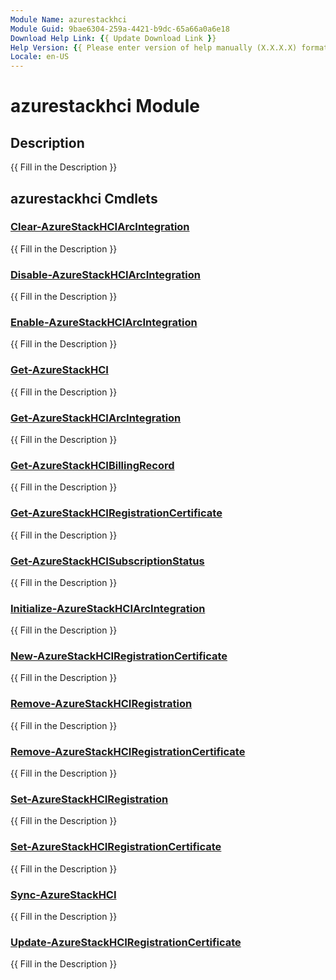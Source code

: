 ```yaml
---
Module Name: azurestackhci
Module Guid: 9bae6304-259a-4421-b9dc-65a66a0a6e18
Download Help Link: {{ Update Download Link }}
Help Version: {{ Please enter version of help manually (X.X.X.X) format }}
Locale: en-US
---
```


# azurestackhci Module
## Description
{{ Fill in the Description }}

## azurestackhci Cmdlets
### [Clear-AzureStackHCIArcIntegration](Clear-AzureStackHCIArcIntegration.md)
{{ Fill in the Description }}

### [Disable-AzureStackHCIArcIntegration](Disable-AzureStackHCIArcIntegration.md)
{{ Fill in the Description }}

### [Enable-AzureStackHCIArcIntegration](Enable-AzureStackHCIArcIntegration.md)
{{ Fill in the Description }}

### [Get-AzureStackHCI](Get-AzureStackHCI.md)
{{ Fill in the Description }}

### [Get-AzureStackHCIArcIntegration](Get-AzureStackHCIArcIntegration.md)
{{ Fill in the Description }}

### [Get-AzureStackHCIBillingRecord](Get-AzureStackHCIBillingRecord.md)
{{ Fill in the Description }}

### [Get-AzureStackHCIRegistrationCertificate](Get-AzureStackHCIRegistrationCertificate.md)
{{ Fill in the Description }}

### [Get-AzureStackHCISubscriptionStatus](Get-AzureStackHCISubscriptionStatus.md)
{{ Fill in the Description }}

### [Initialize-AzureStackHCIArcIntegration](Initialize-AzureStackHCIArcIntegration.md)
{{ Fill in the Description }}

### [New-AzureStackHCIRegistrationCertificate](New-AzureStackHCIRegistrationCertificate.md)
{{ Fill in the Description }}

### [Remove-AzureStackHCIRegistration](Remove-AzureStackHCIRegistration.md)
{{ Fill in the Description }}

### [Remove-AzureStackHCIRegistrationCertificate](Remove-AzureStackHCIRegistrationCertificate.md)
{{ Fill in the Description }}

### [Set-AzureStackHCIRegistration](Set-AzureStackHCIRegistration.md)
{{ Fill in the Description }}

### [Set-AzureStackHCIRegistrationCertificate](Set-AzureStackHCIRegistrationCertificate.md)
{{ Fill in the Description }}

### [Sync-AzureStackHCI](Sync-AzureStackHCI.md)
{{ Fill in the Description }}

### [Update-AzureStackHCIRegistrationCertificate](Update-AzureStackHCIRegistrationCertificate.md)
{{ Fill in the Description }}

